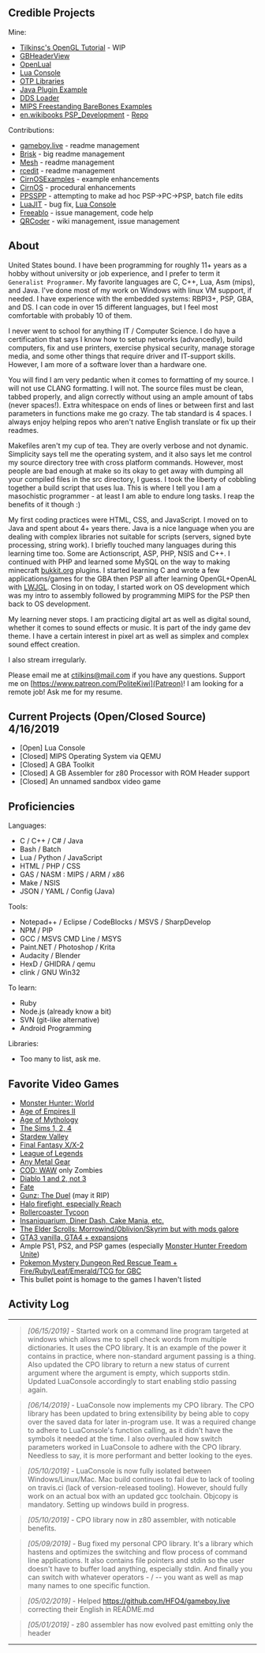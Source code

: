 ## Credible Projects

Mine:
* [Tilkinsc's OpenGL Tutorial](https://github.com/tilkinsc/TCsOpenGLTut) - WIP
* [GBHeaderView](https://github.com/tilkinsc/gbheaderview)
* [OpenLual](https://github.com/tilkinsc/openlual)
* [Lua Console](https://github.com/tilkinsc/LuaConsole)
* [OTP Libraries](https://github.com/OTPLibraries)
* [Java Plugin Example](https://github.com/tilkinsc/MyJavaPluginExample)
* [DDS Loader](https://github.com/tilkinsc/DDSLoader)
* [MIPS Freestanding BareBones Examples](https://github.com/tilkinsc/MipsBareBones)
* [en.wikibooks PSP_Development](https://en.wikibooks.org/wiki/PSP_Development) - [Repo](https://github.com/tilkinsc/PSPProjects)

Contributions:
* [gameboy.live](https://github.com/HFO4/gameboy.live/pull/5) - readme management
* [Brisk](https://github.com/briskml/brisk/pull/50) - big readme management
* [Mesh](https://github.com/plasma-umass/Mesh/commit/a901069b25b3b363f0116e23bf91def6fe08d804) - readme management
* [rcedit](https://github.com/electron/rcedit/commit/ca7064eb010f2e1a9b019891be30a3512a0c6900) - readme management
* [CirnOSExamples](https://github.com/Mikestylz/CirnOSExamples/issues/1) - example enhancements
* [CirnOS](https://github.com/Mikestylz/CirnOS) - procedural enhancements
* [PPSSPP](https://github.com/hrydgard/ppsspp) - attempting to make ad hoc PSP->PC->PSP, batch file edits
* [LuaJIT](https://luajit.org) - bug fix, [Lua Console](https://github.com/tilkinsc/LuaConsole)
* [Freeablo](https://github.com/wheybags/freeablo) - issue management, code help
* [QRCoder](https://github.com/codebude/QRCoder) - wiki management, issue management

## About

United States bound. I have been programming for roughly 11+ years as a hobby without university or job experience, and I prefer to term it `Generalist Programmer`. My favorite languages are C, C++, Lua, Asm (mips), and Java. I've done most of my work on Windows with linux VM support, if needed. I have experience with the embedded systems: RBPI3+, PSP, GBA, and DS. I can code in over 15 different languages, but I feel most comfortable with probably 10 of them.

I never went to school for anything IT / Computer Science. I do have a certification that says I know how to setup networks (advancedly), build computers, fix and use printers, exercise physical security, manage storage media, and some other things that require driver and IT-support skills. However, I am more of a software lover than a hardware one.

You will find I am very pedantic when it comes to formatting of my source. I will not use CLANG formatting. I will not. The source files must be clean, tabbed properly, and align correctly without using an ample amount of tabs (never spaces!). Extra whitespace on ends of lines or between first and last parameters in functions make me go crazy. The tab standard is 4 spaces. I always enjoy helping repos who aren't native English translate or fix up their readmes.

Makefiles aren't my cup of tea. They are overly verbose and not dynamic. Simplicity says tell me the operating system, and it also says let me control my source directory tree with cross platform commands. However, most people are bad enough at make so its okay to get away with dumping all your compiled files in the src directory, I guess. I took the liberty of cobbling together a build script that uses lua. This is where I tell you I am a masochistic programmer - at least I am able to endure long tasks. I reap the benefits of it though :)

My first coding practices were HTML, CSS, and JavaScript. I moved on to Java and spent about 4+ years there. Java is a nice language when you are dealing with complex libraries not suitable for scripts (servers, signed byte processing, string work). I briefly touched many languages during this learning time too. Some are Actionscript, ASP, PHP, NSIS and C++. I continued with PHP and learned some MySQL on the way to making minecraft [bukkit.org](http://bukkit.org/) plugins. I started learning C and wrote a few applications/games for the GBA then PSP all after learning OpenGL+OpenAL with [LWJGL](http://lwjgl.org). Closing in on today, I started work on OS development which was my intro to assembly followed by programming MIPS for the PSP then back to OS development.

My learning never stops. I am practicing digital art as well as digital sound, whether it comes to sound effects or music. It is part of the indy game dev theme. I have a certain interest in pixel art as well as simplex and complex sound effect creation.

I also stream irregularly.

Please email me at ctilkins@mail.com if you have any questions. Support me on [https://www.patreon.com/PoliteKiwi](Patreon)! I am looking for a remote job! Ask me for my resume.

## Current Projects (Open/Closed Source) 4/16/2019
* \[Open\] Lua Console
* \[Closed\] MIPS Operating System via QEMU
* \[Closed\] A GBA Toolkit
* \[Closed\] A GB Assembler for z80 Processor with ROM Header support
* \[Closed\] An unnamed sandbox video game

## Proficiencies
Languages:
* C / C++ / C# / Java
* Bash / Batch
* Lua / Python / JavaScript
* HTML / PHP / CSS
* GAS / NASM : MIPS / ARM / x86
* Make / NSIS
* JSON / YAML / Config (Java)

Tools:
* Notepad++ / Eclipse / CodeBlocks / MSVS / SharpDevelop
* NPM / PIP
* GCC / MSVS CMD Line / MSYS
* Paint.NET / Photoshop / Krita
* Audacity / Blender
* HexD / GHIDRA / qemu
* clink / GNU Win32

To learn:
* Ruby
* Node.js (already know a bit)
* SVN (git-like alternative)
* Android Programming

Libraries:
* Too many to list, ask me.

## Favorite Video Games
* [Monster Hunter: World](https://en.wikipedia.org/wiki/Monster_Hunter:_World)
* [Age of Empires II](https://en.wikipedia.org/wiki/Age_of_Empires_II)
* [Age of Mythology](https://en.wikipedia.org/wiki/Age_of_Mythology)
* [The Sims 1, 2, 4](https://en.wikipedia.org/wiki/The_Sims)
* [Stardew Valley](https://en.wikipedia.org/wiki/Stardew_Valley)
* [Final Fantasy X/X-2](https://en.wikipedia.org/wiki/Final_Fantasy_X)
* [League of Legends](https://en.wikipedia.org/wiki/League_of_Legends)
* [Any Metal Gear](https://en.wikipedia.org/wiki/Metal_Gear_Solid)
* [COD: WAW](https://en.wikipedia.org/wiki/Call_of_Duty:_World_at_War) only Zombies
* [Diablo 1 and 2, not 3](https://en.wikipedia.org/wiki/Diablo_(series))
* [Fate](https://en.wikipedia.org/wiki/Fate_(video_game))
* [Gunz: The Duel](https://fgunz.net) (may it RIP)
* [Halo firefight, especially Reach](https://en.wikipedia.org/wiki/Halo:_Reach)
* [Rollercoaster Tycoon](https://en.wikipedia.org/wiki/RollerCoaster_Tycoon)
* [Insaniquarium, Diner Dash, Cake Mania, etc.](https://en.wikipedia.org/wiki/List_of_PopCap_games)
* [The Elder Scrolls: Morrowind/Oblivion/Skyrim but with mods galore](https://en.wikipedia.org/wiki/The_Elder_Scrolls)
* [GTA3 vanilla, GTA4 + expansions](https://en.wikipedia.org/wiki/Grand_Theft_Auto)
* Ample PS1, PS2, and PSP games (especially [Monster Hunter Freedom Unite](https://hunstermonter.net/))
* [Pokemon Mystery Dungeon Red Rescue Team + Fire/Ruby/Leaf/Emerald/TCG for GBC](https://en.wikipedia.org/wiki/Pok%C3%A9mon_%28anime%29)
* This bullet point is homage to the games I haven't listed

## Activity Log
____

> _[06/15/2019]_ - Started work on a command line program targeted at windows which allows me to spell check words from multiple dictionaries. It uses the CPO library. It is an example of the power it contains in practice, where non-standard argument passing is a thing. Also updated the CPO library to return a new status of current argument where the argument is empty, which supports stdin. Updated LuaConsole accordingly to start enabling stdio passing again.

> _[06/14/2019]_ - LuaConsole now implements my CPO library. The CPO library has been updated to bring extensibility by being able to copy over the saved data for later in-program use. It was a required change to adhere to LuaConsole's function calling, as it didn't have the symbols it needed at the time. I also overhauled how switch parameters worked in LuaConsole to adhere with the CPO library. Needless to say, it is more performant and better looking to the eyes.

> _[05/10/2019]_ - LuaConsole is now fully isolated between Windows/Linux/Mac. Mac build continues to fail due to lack of tooling on travis.ci (lack of version-released tooling). However, should fully work on an actual box with an updated gcc toolchain. Objcopy is mandatory. Setting up windows build in progress.

> _[05/10/2019]_ - CPO library now in z80 assembler, with noticable benefits.

> _[05/09/2019]_ - Bug fixed my personal CPO library. It's a library which hastens and optimizes the switching and flow process of command line applications. It also contains file pointers and stdin so the user doesn't have to buffer load anything, especially stdin. And finally you can switch with whatever operators - / -- you want as well as map many names to one specific function.

> _[05/02/2019]_ - Helped https://github.com/HFO4/gameboy.live correcting their English in README.md

> _[05/01/2019]_ - z80 assembler has now evolved past emitting only the header

____
